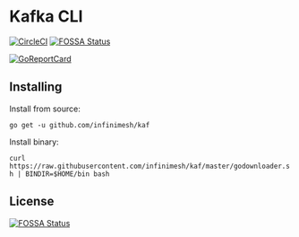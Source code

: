 # Kafka CLI

[![CircleCI](https://img.shields.io/circleci/project/github/infinimesh/kaf.svg)](https://circleci.com/gh/infinimesh/kaf/tree/master) [![FOSSA Status](https://app.fossa.io/api/projects/git%2Bgithub.com%2Finfinimesh%2Fkaf.svg?type=shield)](https://app.fossa.io/projects/git%2Bgithub.com%2Finfinimesh%2Fkaf?ref=badge_shield)

[![GoReportCard](https://goreportcard.com/badge/github.com/infinimesh/kaf)](https://goreportcard.com/report/github.com/infinimesh/kaf) 

## Installing
Install from source:

```go get -u github.com/infinimesh/kaf```

Install binary:

```curl https://raw.githubusercontent.com/infinimesh/kaf/master/godownloader.sh | BINDIR=$HOME/bin bash```


## License
[![FOSSA Status](https://app.fossa.io/api/projects/git%2Bgithub.com%2Finfinimesh%2Fkaf.svg?type=large)](https://app.fossa.io/projects/git%2Bgithub.com%2Finfinimesh%2Fkaf?ref=badge_large)